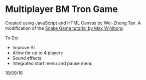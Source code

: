 # Multiplayer BM Tron Game
Created using JavaScript and HTML Canvas by Wei-Zhong Tan. A modification of the [Snake Game tutorial by Max Wihlborg](https://www.youtube.com/watch?v=uU5YPIvJ24Y).

To Do:
* Improve AI
* Allow for up to 4 players
* Sound effects
* Integrated start menu and pause menu

18/09/16
